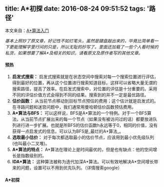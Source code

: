 title: A\*初探
date: 2016-08-24 09:51:52
tags: '路径'
---

本文来自：[A\*算法入门][1]

_基本上照抄了原文章，好记性不如烂笔头，虽然是键盘敲出来的，毕竟比简单看一下更能理解字里行间的只是，所以无耻的抄写了。里面还加载了一些个人看时候的私货，如果想要了解A*及相关的知识，请看原文及原作者写的其他文章。_

#### 预热

1. **启发式搜索：**
	启发式搜索就是在状态空间中搜索对每一个搜索位置进行评估，得到最好的位置，再从这个位置进行搜索知道目标。这样可以省略大量无谓的搜索路径，提高了效率。在启发式搜索中，对位置的评估是十分重要的。采用不同的评估价值方式会得到不同的结果。搜索到的并不一定是最优路径。
2. **估价函数：**
	从当前节点移动到目标节点预估的费用；这个估计就是启发式的。在寻路问题和迷宫问题中，我们通常用曼哈顿估价函数预估费用。
3. **A*算法与BFS：**
	可以这样说，BFS是A\*算法的一个特例。对于一个BFS算法，从当前节点扩展出来的每一个节点（如果没有被访问过的话）都要放进队列进行进一步扩展。也就是所BFS的估价函数h永远等于0，相同的价值，没有获得一点启发式的信息。可以认为BFS是_最烂的A\*算法_。
4. **选取最小估价：**
	对于每次都选取最小的估价节点，应该用到最小优先级队列(也叫最小二叉堆)。
5. **A*算法的特点：**
	A*算法在理论上是时间最优的，但是也有缺点：他的空间增长是指数级别的。
6. **IDA*算法：**
	这种算法被称为迭代加深A\*算法。可以有效地解决A*空间增长带来的问题，设置可以不用到优先队列。（详情搜索google）
	
#### A*初探



[1]:http://www.cppblog.com/mythit/archive/2009/04/19/80492.aspx "A\*算法入门"